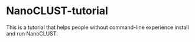 # NanoCLUST-tutorial
This is a tutorial that helps people without command-line experience install and run NanoCLUST. 
